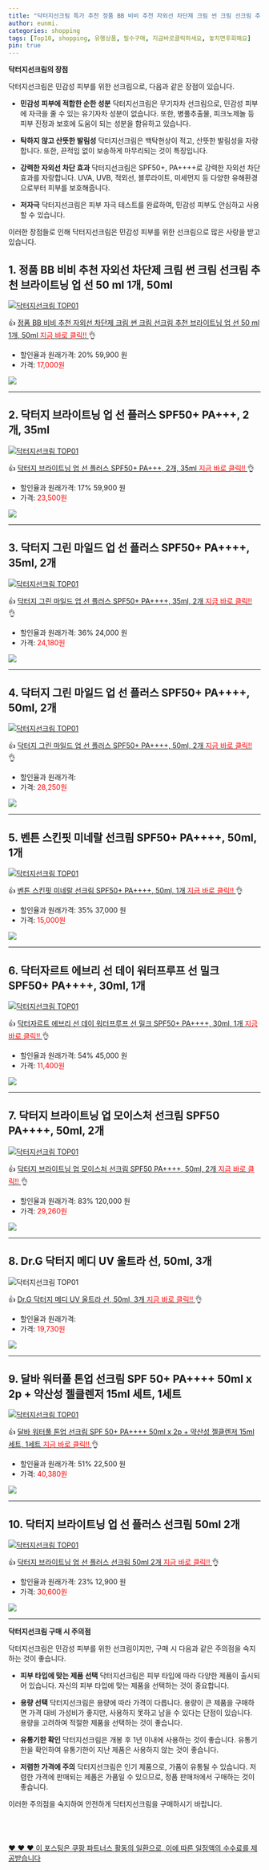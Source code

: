 ```yaml
---
title: "닥터지선크림 특가 추천 정품 BB 비비 추천 자외선 차단제 크림 썬 크림 선크림 추천 브라이트닝 업 선 50 ml 1개, 50ml 비교 장점"
author: eunmi.
categories: shopping
tags: [Top10, shopping, 유행상품, 필수구매, 지금바로클릭하세요, 놓치면후회해요]
pin: true
---
```

**닥터지선크림의 장점**

닥터지선크림은 민감성 피부를 위한 선크림으로, 다음과 같은 장점이 있습니다.

* **민감성 피부에 적합한 순한 성분**
닥터지선크림은 무기자차 선크림으로, 민감성 피부에 자극을 줄 수 있는 유기자차 성분이 없습니다. 또한, 병풀추출물, 피크노제놀 등 피부 진정과 보호에 도움이 되는 성분을 함유하고 있습니다.

* **탁하지 않고 산뜻한 발림성**
닥터지선크림은 백탁현상이 적고, 산뜻한 발림성을 자랑합니다. 또한, 끈적임 없이 보송하게 마무리되는 것이 특징입니다.

* **강력한 자외선 차단 효과**
닥터지선크림은 SPF50+, PA++++로 강력한 자외선 차단 효과를 자랑합니다. UVA, UVB, 적외선, 블루라이트, 미세먼지 등 다양한 유해환경으로부터 피부를 보호해줍니다.

* **저자극**
닥터지선크림은 피부 자극 테스트를 완료하여, 민감성 피부도 안심하고 사용할 수 있습니다.

이러한 장점들로 인해 닥터지선크림은 민감성 피부를 위한 선크림으로 많은 사랑을 받고 있습니다.

   

## 1. 정품 BB 비비 추천 자외선 차단제 크림 썬 크림 선크림 추천 브라이트닝 업 선 50 ml 1개, 50ml

[![닥터지선크림 TOP01](https://thumbnail7.coupangcdn.com/thumbnails/remote/230x230ex/image/vendor_inventory/e473/8977e0a87a0592b21a46ed865d4a55d679146998cd7b34e288b32fe28df2.png)](https://link.coupang.com/re/AFFSDP?lptag=AF3617701&subid=GithubCoopas&pageKey=7183753856&traceid=V0-153&itemId=19727513968&vendorItemId=86663780178)


👍 [정품 BB 비비 추천 자외선 차단제 크림 썬 크림 선크림 추천 브라이트닝 업 선 50 ml 1개, 50ml <font color=red> 지금 바로 클릭!! </font> ](https://link.coupang.com/re/AFFSDP?lptag=AF3617701&subid=GithubCoopas&pageKey=7183753856&traceid=V0-153&itemId=19727513968&vendorItemId=86663780178) 👌 


- 할인율과 원래가격: 20%  59,900   원
- 가격: <span style='color:red'>17,000원</span>

[![](/discount_price.png)](https://link.coupang.com/re/AFFSDP?lptag=AF3617701&subid=GithubCoopas&pageKey=7183753856&traceid=V0-153&itemId=19727513968&vendorItemId=86663780178)

---


   

## 2. 닥터지 브라이트닝 업 선 플러스 SPF50+ PA+++, 2개, 35ml

[![닥터지선크림 TOP01](https://thumbnail6.coupangcdn.com/thumbnails/remote/230x230ex/image/retail/images/7973990149257458-f0f00859-b8ec-4482-a9af-f011e1d4a4dd.jpg)](https://link.coupang.com/re/AFFSDP?lptag=AF3617701&subid=GithubCoopas&pageKey=7183753856&traceid=V0-153&itemId=18122780459&vendorItemId=75313136789)


👍 [닥터지 브라이트닝 업 선 플러스 SPF50+ PA+++, 2개, 35ml <font color=red> 지금 바로 클릭!! </font> ](https://link.coupang.com/re/AFFSDP?lptag=AF3617701&subid=GithubCoopas&pageKey=7183753856&traceid=V0-153&itemId=18122780459&vendorItemId=75313136789) 👌 


- 할인율과 원래가격: 17%  59,900   원
- 가격: <span style='color:red'>23,500원</span>

[![](/discount_price.png)](https://link.coupang.com/re/AFFSDP?lptag=AF3617701&subid=GithubCoopas&pageKey=7183753856&traceid=V0-153&itemId=18122780459&vendorItemId=75313136789)

---


   

## 3. 닥터지 그린 마일드 업 선 플러스 SPF50+ PA++++, 35ml, 2개

[![닥터지선크림 TOP01](https://thumbnail9.coupangcdn.com/thumbnails/remote/230x230ex/image/retail/images/974268887589768-645ed2ba-2f28-4d16-9b61-cfb28fde2a6c.jpg)](https://link.coupang.com/re/AFFSDP?lptag=AF3617701&subid=GithubCoopas&pageKey=1514766006&traceid=V0-153&itemId=2600030732&vendorItemId=80265071820)


👍 [닥터지 그린 마일드 업 선 플러스 SPF50+ PA++++, 35ml, 2개 <font color=red> 지금 바로 클릭!! </font> ](https://link.coupang.com/re/AFFSDP?lptag=AF3617701&subid=GithubCoopas&pageKey=1514766006&traceid=V0-153&itemId=2600030732&vendorItemId=80265071820) 👌 


- 할인율과 원래가격: 36%  24,000   원
- 가격: <span style='color:red'>24,180원</span>

[![](/discount_price.png)](https://link.coupang.com/re/AFFSDP?lptag=AF3617701&subid=GithubCoopas&pageKey=1514766006&traceid=V0-153&itemId=2600030732&vendorItemId=80265071820)

---


   

## 4. 닥터지 그린 마일드 업 선 플러스 SPF50+ PA++++, 50ml, 2개

[![닥터지선크림 TOP01](https://thumbnail10.coupangcdn.com/thumbnails/remote/230x230ex/image/vendor_inventory/f801/d807f25e830d0c44856c966b216418434a998537bbf4133bd268f61db989.jpg)](https://link.coupang.com/re/AFFSDP?lptag=AF3617701&subid=GithubCoopas&pageKey=1514766006&traceid=V0-153&itemId=681921282&vendorItemId=82125559960)


👍 [닥터지 그린 마일드 업 선 플러스 SPF50+ PA++++, 50ml, 2개 <font color=red> 지금 바로 클릭!! </font> ](https://link.coupang.com/re/AFFSDP?lptag=AF3617701&subid=GithubCoopas&pageKey=1514766006&traceid=V0-153&itemId=681921282&vendorItemId=82125559960) 👌 


- 할인율과 원래가격: 
- 가격: <span style='color:red'>28,250원</span>

[![](/discount_price.png)](https://link.coupang.com/re/AFFSDP?lptag=AF3617701&subid=GithubCoopas&pageKey=1514766006&traceid=V0-153&itemId=681921282&vendorItemId=82125559960)

---


   

## 5. 벤튼 스킨핏 미네랄 선크림 SPF50+ PA++++, 50ml, 1개

[![닥터지선크림 TOP01](https://thumbnail9.coupangcdn.com/thumbnails/remote/230x230ex/image/vendor_inventory/71e4/5ed68f0645beeb07f6a369601239582d4d3dcb20bd06f8d64e01e7098b22.jpg)](https://link.coupang.com/re/AFFSDP?lptag=AF3617701&subid=GithubCoopas&pageKey=6120264581&traceid=V0-153&itemId=11596720934&vendorItemId=82080331715)


👍 [벤튼 스킨핏 미네랄 선크림 SPF50+ PA++++, 50ml, 1개 <font color=red> 지금 바로 클릭!! </font> ](https://link.coupang.com/re/AFFSDP?lptag=AF3617701&subid=GithubCoopas&pageKey=6120264581&traceid=V0-153&itemId=11596720934&vendorItemId=82080331715) 👌 


- 할인율과 원래가격: 35%  37,000   원
- 가격: <span style='color:red'>15,000원</span>

[![](/discount_price.png)](https://link.coupang.com/re/AFFSDP?lptag=AF3617701&subid=GithubCoopas&pageKey=6120264581&traceid=V0-153&itemId=11596720934&vendorItemId=82080331715)

---


   

## 6. 닥터자르트 에브리 선 데이 워터프루프 선 밀크 SPF50+ PA++++, 30ml, 1개

[![닥터지선크림 TOP01](https://thumbnail7.coupangcdn.com/thumbnails/remote/230x230ex/image/retail/images/333563419732885-70220334-7464-45ab-9ac5-bde57e03bfe1.png)](https://link.coupang.com/re/AFFSDP?lptag=AF3617701&subid=GithubCoopas&pageKey=5580421502&traceid=V0-153&itemId=8916601519&vendorItemId=76203206966)


👍 [닥터자르트 에브리 선 데이 워터프루프 선 밀크 SPF50+ PA++++, 30ml, 1개 <font color=red> 지금 바로 클릭!! </font> ](https://link.coupang.com/re/AFFSDP?lptag=AF3617701&subid=GithubCoopas&pageKey=5580421502&traceid=V0-153&itemId=8916601519&vendorItemId=76203206966) 👌 


- 할인율과 원래가격: 54%  45,000   원
- 가격: <span style='color:red'>11,400원</span>

[![](/discount_price.png)](https://link.coupang.com/re/AFFSDP?lptag=AF3617701&subid=GithubCoopas&pageKey=5580421502&traceid=V0-153&itemId=8916601519&vendorItemId=76203206966)

---


   

## 7. 닥터지 브라이트닝 업 모이스처 선크림 SPF50 PA++++, 50ml, 2개

[![닥터지선크림 TOP01](https://thumbnail8.coupangcdn.com/thumbnails/remote/230x230ex/image/retail/images/b65d99e4-a06b-4877-ae9d-d0e0e87b80872677679734158792345.png)](https://link.coupang.com/re/AFFSDP?lptag=AF3617701&subid=GithubCoopas&pageKey=7235263814&traceid=V0-153&itemId=19171470745&vendorItemId=86289662953)


👍 [닥터지 브라이트닝 업 모이스처 선크림 SPF50 PA++++, 50ml, 2개 <font color=red> 지금 바로 클릭!! </font> ](https://link.coupang.com/re/AFFSDP?lptag=AF3617701&subid=GithubCoopas&pageKey=7235263814&traceid=V0-153&itemId=19171470745&vendorItemId=86289662953) 👌 


- 할인율과 원래가격: 83%  120,000   원
- 가격: <span style='color:red'>29,260원</span>

[![](/discount_price.png)](https://link.coupang.com/re/AFFSDP?lptag=AF3617701&subid=GithubCoopas&pageKey=7235263814&traceid=V0-153&itemId=19171470745&vendorItemId=86289662953)

---


   

## 8. Dr.G 닥터지 메디 UV 울트라 선, 50ml, 3개

![닥터지선크림 TOP01](https://thumbnail10.coupangcdn.com/thumbnails/remote/230x230ex/image/vendor_inventory/056d/2acd9c163764d17633af28a205aceee4f27606cedb5c316a4ac416b41ada.PNG)


👍 [Dr.G 닥터지 메디 UV 울트라 선, 50ml, 3개 <font color=red> 지금 바로 클릭!! </font> ](https://link.coupang.com/re/AFFSDP?lptag=AF3617701&subid=GithubCoopas&pageKey=4997735&traceid=V0-153&itemId=15143717286&vendorItemId=86414537148) 👌 


- 할인율과 원래가격: 
- 가격: <span style='color:red'>19,730원</span>

[![](/discount_price.png)](https://link.coupang.com/re/AFFSDP?lptag=AF3617701&subid=GithubCoopas&pageKey=4997735&traceid=V0-153&itemId=15143717286&vendorItemId=86414537148)

---


   

## 9. 달바 워터풀 톤업 선크림 SPF 50+ PA++++ 50ml x 2p + 약산성 젤클렌저 15ml 세트, 1세트

[![닥터지선크림 TOP01](https://thumbnail7.coupangcdn.com/thumbnails/remote/230x230ex/image/retail/images/398654994856171-43613afc-c805-46fc-ae61-f3ac69444cd4.jpg)](https://link.coupang.com/re/AFFSDP?lptag=AF3617701&subid=GithubCoopas&pageKey=6149159486&traceid=V0-153&itemId=11856267480&vendorItemId=79129444843)


👍 [달바 워터풀 톤업 선크림 SPF 50+ PA++++ 50ml x 2p + 약산성 젤클렌저 15ml 세트, 1세트 <font color=red> 지금 바로 클릭!! </font> ](https://link.coupang.com/re/AFFSDP?lptag=AF3617701&subid=GithubCoopas&pageKey=6149159486&traceid=V0-153&itemId=11856267480&vendorItemId=79129444843) 👌 


- 할인율과 원래가격: 51%  22,500   원
- 가격: <span style='color:red'>40,380원</span>

[![](/discount_price.png)](https://link.coupang.com/re/AFFSDP?lptag=AF3617701&subid=GithubCoopas&pageKey=6149159486&traceid=V0-153&itemId=11856267480&vendorItemId=79129444843)

---


   

## 10. 닥터지 브라이트닝 업 선 플러스 선크림 50ml 2개

[![닥터지선크림 TOP01](https://thumbnail9.coupangcdn.com/thumbnails/remote/230x230ex/image/vendor_inventory/c31d/abcc7ca5c647f734c3dfb97160da384b7cef3102fdf44252b62e5f62d722.jpg)](https://link.coupang.com/re/AFFSDP?lptag=AF3617701&subid=GithubCoopas&pageKey=7183753856&traceid=V0-153&itemId=19727513974&vendorItemId=81206952307)


👍 [닥터지 브라이트닝 업 선 플러스 선크림 50ml 2개 <font color=red> 지금 바로 클릭!! </font> ](https://link.coupang.com/re/AFFSDP?lptag=AF3617701&subid=GithubCoopas&pageKey=7183753856&traceid=V0-153&itemId=19727513974&vendorItemId=81206952307) 👌 


- 할인율과 원래가격: 23%  12,900   원
- 가격: <span style='color:red'>30,600원</span>

[![](/discount_price.png)](https://link.coupang.com/re/AFFSDP?lptag=AF3617701&subid=GithubCoopas&pageKey=7183753856&traceid=V0-153&itemId=19727513974&vendorItemId=81206952307)

---
**닥터지선크림 구매 시 주의점**

닥터지선크림은 민감성 피부를 위한 선크림이지만, 구매 시 다음과 같은 주의점을 숙지하는 것이 좋습니다.

* **피부 타입에 맞는 제품 선택**
닥터지선크림은 피부 타입에 따라 다양한 제품이 출시되어 있습니다. 자신의 피부 타입에 맞는 제품을 선택하는 것이 중요합니다.

* **용량 선택**
닥터지선크림은 용량에 따라 가격이 다릅니다. 용량이 큰 제품을 구매하면 가격 대비 가성비가 좋지만, 사용하지 못하고 남을 수 있다는 단점이 있습니다. 용량을 고려하여 적절한 제품을 선택하는 것이 좋습니다.

* **유통기한 확인**
닥터지선크림은 개봉 후 1년 이내에 사용하는 것이 좋습니다. 유통기한을 확인하여 유통기한이 지난 제품은 사용하지 않는 것이 좋습니다.

* **저렴한 가격에 주의**
닥터지선크림은 인기 제품으로, 가품이 유통될 수 있습니다. 저렴한 가격에 판매되는 제품은 가품일 수 있으므로, 정품 판매처에서 구매하는 것이 좋습니다.

이러한 주의점을 숙지하여 안전하게 닥터지선크림을 구매하시기 바랍니다.<br><br><br><br><br> [ ❤ ❤ ❤ 이 포스팅은 쿠팡 파트너스 활동의 일환으로, 이에 따른 일정액의 수수료를 제공받습니다](https://link.coupang.com/a/bcEFyh)